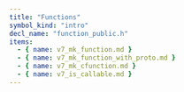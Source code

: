 ```yaml
---
title: "Functions"
symbol_kind: "intro"
decl_name: "function_public.h"
items:
  - { name: v7_mk_function.md }
  - { name: v7_mk_function_with_proto.md }
  - { name: v7_mk_cfunction.md }
  - { name: v7_is_callable.md }
---
```





